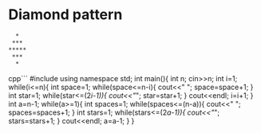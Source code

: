 # Diamond pattern

```
  *
 ***
*****
 ***
  *
```

cpp```
#include<iostream>
using namespace std;
int main(){
	int n;
	cin>>n;
	int i=1;
	while(i<=n){
		int space=1;
		while(space<=n-i){
			cout<<" ";
			space=space+1;
		}
		int star=1;
		while(star<=(2*i-1)){
			cout<<"*";
			star=star+1;
		}
		cout<<endl;
		i=i+1;
	}
	int a=n-1;
	while(a>=1){
		int spaces=1;
		while(spaces<=(n-a)){
			cout<<" ";
			spaces=spaces+1;
		}
		int stars=1;
		while(stars<=(2*a-1)){
			cout<<"*";
			stars=stars+1;
		}
		cout<<endl;
		a=a-1;
	}
}
```

